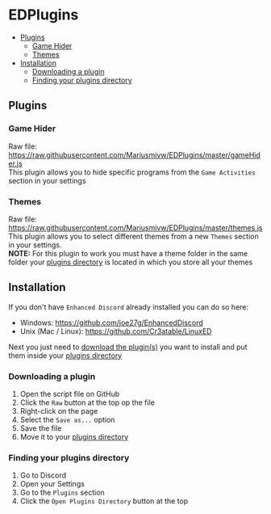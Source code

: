 # EDPlugins

* [Plugins](#Plugins " ")
	* [Game Hider](#Game-Hider " ")
	* [Themes](#Themes " ")
* [Installation](#Installation " ")
	* [Downloading a plugin](#Downloading-a-plugin " ")
	* [Finding your plugins directory](#Finding-your-plugins-directory " ")

## Plugins
### Game Hider
Raw file: https://raw.githubusercontent.com/Mariusmivw/EDPlugins/master/gameHider.js  
This plugin allows you to hide specific programs from the `Game Activities` section in your settings

### Themes
Raw file: https://raw.githubusercontent.com/Mariusmivw/EDPlugins/master/themes.js  
This plugin allows you to select different themes from a new `Themes` section in your settings.  
**NOTE:** For this plugin to work you must have a theme folder in the same folder your [plugins directory](#Finding-your-plugins-directory "Finding your plugins Directory") is located in which you store all your themes


## Installation
If you don't have `Enhanced Discord` already installed you can do so here:
* Windows: https://github.com/joe27g/EnhancedDiscord
* Unix (Mac / Linux): https://github.com/Cr3atable/LinuxED

Next you just need to [download the plugin(s)](#Downloading-a-plugin "Downloading a plugin") you want to install and put them inside your [plugins directory](#Finding-your-plugins-directory "Finding your plugins Directory")

### Downloading a plugin
1. Open the script file on GitHub
2. Click the `Raw` button at the top op the file
3. Right-click on the page
4. Select the `Save as...` option
5. Save the file
6. Move it to your [plugins directory](#Finding-your-plugins-directory "Finding your plugins Directory")

###  Finding your plugins directory
1. Go to Discord
2. Open your Settings
3. Go to the `Plugins` section
4. Click the `Open Plugins Directory` button at the top